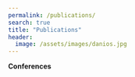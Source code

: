 ```yaml
---
permalink: /publications/
search: true
title: "Publications"
header:
  image: /assets/images/danios.jpg
---
```


**Conferences**